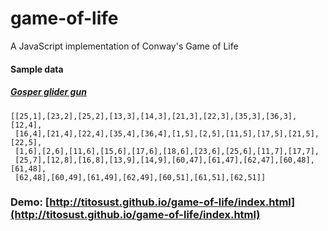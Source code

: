 # game-of-life
A JavaScript implementation of Conway's Game of Life

#### Sample data
##### [Gosper glider gun](http://www.conwaylife.com/w/index.php?title=Gosper_glider_gun)
```
[[25,1],[23,2],[25,2],[13,3],[14,3],[21,3],[22,3],[35,3],[36,3],[12,4],
 [16,4],[21,4],[22,4],[35,4],[36,4],[1,5],[2,5],[11,5],[17,5],[21,5],[22,5],
 [1,6],[2,6],[11,6],[15,6],[17,6],[18,6],[23,6],[25,6],[11,7],[17,7],
 [25,7],[12,8],[16,8],[13,9],[14,9],[60,47],[61,47],[62,47],[60,48],[61,48],
 [62,48],[60,49],[61,49],[62,49],[60,51],[61,51],[62,51]]
```



### Demo: [http://titosust.github.io/game-of-life/index.html](http://titosust.github.io/game-of-life/index.html)